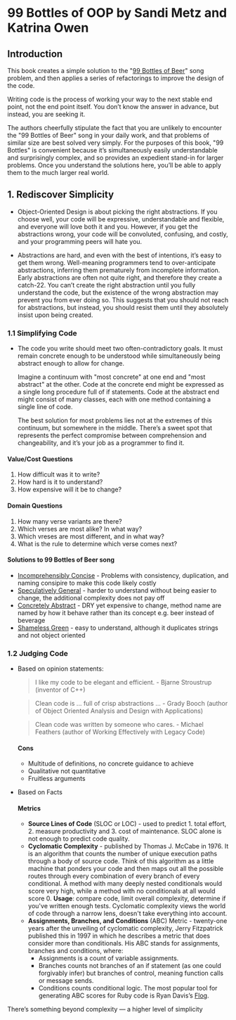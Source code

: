 # 99 Bottles of OOP by Sandi Metz and Katrina Owen

## Introduction

This book creates a simple solution to the "[99 Bottles of Beer](https://www.youtube.com/watch?v=u-lV0vrEWXw)" song problem, and then applies a series of refactorings to improve the design of the code.

Writing code is the process of working your way to the next stable end point, not the end point itself. You don’t know the answer in advance, but instead, you are seeking it.

The authors cheerfully stipulate the fact that you are unlikely to encounter the "99 Bottles of Beer" song in your daily work, and that problems of similar size are best solved very simply. For the purposes of this book, "99 Bottles" is convenient because it’s simultaneously easily understandable and surprisingly complex, and so provides an expedient stand-in for larger problems. Once you understand the solutions here, you’ll be able to apply them to the much larger real world.

## 1. Rediscover Simplicity

- Object-Oriented Design is about picking the right abstractions. If you choose well, your code will be expressive, understandable and flexible, and everyone will love both it and you. However, if you get the abstractions wrong, your code will be convoluted, confusing, and costly, and your programming peers will hate you.

- Abstractions are hard, and even with the best of intentions, it’s easy to get them wrong. Well-meaning programmers tend to over-anticipate abstractions, inferring them prematurely from incomplete information. Early abstractions are often not quite right, and therefore they create a catch-22. You can’t create the right abstraction until you fully understand the code, but the existence of the wrong abstraction may prevent you from ever doing so. This suggests that you should not reach for abstractions, but instead, you should resist them until they absolutely insist upon being created.

### 1.1 Simplifying Code

- The code you write should meet two often-contradictory goals. It must remain concrete enough to be understood while simultaneously being abstract enough to allow for change.

  Imagine a continuum with "most concrete" at one end and "most abstract" at the other. Code at the concrete end might be expressed as a single long procedure full of
if statements. Code at the abstract end might consist of many classes, each with one method containing a single line of code.

  The best solution for most problems lies not at the extremes of this continuum, but somewhere in the middle. There’s a sweet spot that represents the perfect compromise between comprehension and changeability, and it’s your job as a programmer to find it.

#### Value/Cost Questions
1. How difficult was it to write?
2. How hard is it to understand?
3. How expensive will it be to change?

#### Domain Questions
1. How many verse variants are there?
2. Which verses are most alike? In what way?
3. Which vreses are most different, and in what way?
4. What is the rule to determine which verse comes next?

#### Solutions to 99 Bottles of Beer song
  - [Incomprehensibly Concise](https://github.com/sandimetz/99bottles/blob/2687ffc8e26f2ecd885a6a8e8771287627c83144/lib/bottles.rb) - Problems with consistency, duplication, and naming consipire to make this code likely costly
  - [Speculatively General](https://github.com/sandimetz/99bottles/blob/0a7b2f42765c3a920086dd79f1f16c1174bd3ca6/lib/bottles.rb) - harder to understand without being easier to change, the additional complexity does not pay off
  - [Concretely Abstract](https://github.com/sandimetz/99bottles/blob/ae028ca8c430a158ae488422f1a69a0fc3142d1d/lib/bottles.rb) - DRY yet expensive to change, method name are named by how it behave rather than its concept e.g. beer instead of beverage
  - [Shameless Green](https://github.com/sandimetz/99bottles/blob/27377c586c9a5477e363f2e0f258d1c0ce9e9f45/lib/bottles.rb) - easy to understand, although it duplicates strings and not object oriented

### 1.2 Judging Code
- Based on opinion statements:
  > I like my code to be elegant and efficient. - Bjarne Stroustrup (inventor of  C++)

  > Clean code is ... full of crisp abstractions ... - Grady Booch (author of Object Oriented Analysis and Design with Applications)

  > Clean code was written by someone who cares. - Michael Feathers (author of Working Effectively with Legacy Code)

  #### Cons
  - Multitude of definitions, no concrete guidance to achieve
  - Qualitative not quantitative
  - Fruitless arguments

- Based on Facts
  #### Metrics
  - **Source Lines of Code** (SLOC or LOC) - used to predict 1. total effort, 2. measure productivity and 3. cost of maintenance. SLOC alone is not enough to predict code quality.
  - **Cyclomatic Complexity** - published by Thomas J. McCabe in 1976. It is an algorithm that counts the number of unique execution paths through a body of source code. Think of this algorithm as a little machine that ponders your code and then maps out all the possible routes through every combination of every branch of every conditional. A method with many deeply nested conditionals would score very high, while a method with no conditionals at all would score 0. **Usage**: compare code, limit overall complexity, determine if you've written enough tests. Cyclomatic complexity views the world of code through a narrow lens, doesn't take everything into account.
  - **Assignments, Branches, and Conditions** (ABC) Metric - twenty-one years after the unveiling of cyclomatic complexity, Jerry Fitzpatrick published this in 1997 in which he describes a metric that does consider more than conditionals. His ABC stands for assignments, branches and conditions, where:
    - Assignments is a count of variable assignments.
    - Branches counts not branches of an if statement (as one could forgivably infer) but branches of control, meaning function calls or message sends.
    - Conditions counts conditional logic.
    The most popular tool for generating ABC scores for Ruby code is Ryan Davis’s [Flog](http://ruby.sadi.st/Flog.html).

There’s something beyond complexity — a higher level of simplicity
